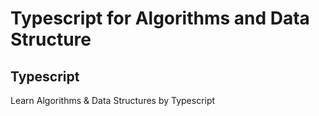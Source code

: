 # Typescript for Algorithms and Data Structure
## Typescript
Learn Algorithms & Data Structures by Typescript

